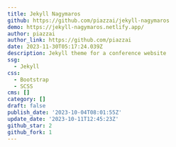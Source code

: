 ```yaml
---
title: Jekyll Nagymaros
github: https://github.com/piazzai/jekyll-nagymaros
demo: https://jekyll-nagymaros.netlify.app/
author: piazzai
author_link: https://github.com/piazzai
date: 2023-11-30T05:17:24.039Z
description: Jekyll theme for a conference website
ssg:
  - Jekyll
css:
  - Bootstrap
  - SCSS
cms: []
category: []
draft: false
publish_date: '2023-10-04T08:01:55Z'
update_date: '2023-10-11T12:45:23Z'
github_star: 2
github_fork: 1
---
```

